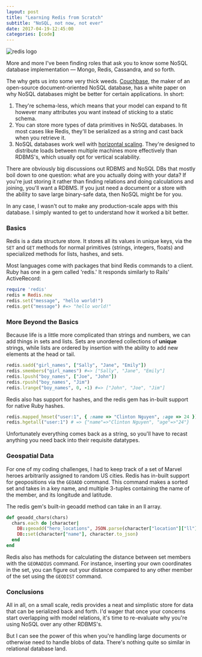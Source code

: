 ```yaml
---
layout: post
title: "Learning Redis from Scratch"
subtitle: "NoSQL, not now, not ever"
date: 2017-04-19-12:45:00
categories: [code]
---
```


![redis logo](http://www.cloudtalk.it/wp-content/uploads/2015/04/redis-database-intervista-sanfilippo.png)

More and more I've been finding roles that ask you to know some NoSQL database implementation — Mongo, Redis, Cassandra, and so forth.

The why gets us into some very thick weeds. [Couchbase][whitepaper], the maker of an open-source document-oriented NoSQL database, has a white paper on why NoSQL databases might be better for certain applications. In short:

1. They're schema-less, which means that your model can expand to fit however many attributes you want instead of sticking to a static schema.
2. You can store more types of data primitives in NoSQL databases. In most cases like Redis, they'll be serialized as a string and cast back when you retrieve it.
3. NoSQL databases work well with [horizontal scaling][horizontal-scaling]. They're designed to distribute loads between multiple machines more effectively than RDBMS's, which usually opt for vertical scalability.

There are obviously big discussions out RDBMS and NoSQL DBs that mostly boil down to one question: what are you actually doing with your data? If you're just storing it rather than finding relations and doing calculations and joining, you'll want a RDBMS. If you just need a document or a store with the ability to save large binary-safe data, then NoSQL might be for you.

In any case, I wasn't out to make any production-scale apps with this database. I simply wanted to get to understand how it worked a bit better.

### Basics

Redis is a data structure store. It stores all its values in unique keys, via the `SET` and `GET` methods for normal primitives (strings, integers, floats) and specialized methods for lists, hashes, and sets.

Most languages come with packages that bind Redis commands to a client. Ruby has one in a gem called 'redis.' It responds similarly to Rails' ActiveRecord:

```ruby
require 'redis'
redis = Redis.new
redis.set("message", "hello world!")
redis.get("message") #=> "hello world!"
```

### More Beyond the Basics

Because life is a little more complicated than strings and numbers, we can add things in sets and lists. Sets are unordered collections of **unique** strings, while lists are ordered by insertion with the ability to add new elements at the head or tail.

```ruby
redis.sadd("girl_names", ["Sally", "Jane", "Emily"])
redis.smembers("girl_names") #=> ["Sally", "Jane", "Emily"]
redis.lpush("boy_names", ["Joe", "John"])
redis.rpush("boy_names", "Jim")
redis.lrange("boy_names", 0, -1) #=> ["John", "Joe", "Jim"]
```

Redis also has support for hashes, and the redis gem has in-built support for native Ruby hashes.

```ruby
redis.mapped_hmset("user:1", { :name => "Clinton Nguyen", :age => 24 })
redis.hgetall("user:1") # => {"name"=>"Clinton Nguyen", "age"=>"24"}
```

Unfortunately everything comes back as a string, so you'll have to recast anything you need back into their requisite datatypes.

### Geospatial Data

For one of my coding challenges, I had to keep track of a set of Marvel heroes arbitrarily assigned to random US cities. Redis has in-built support for geopositions via the `GEOADD` command. This command makes a sorted set and takes in a key name, and multiple 3-tuples containing the name of the member, and its longitude and latitude.

The redis gem's built-in geoadd method can take in an ll array.

```ruby
def geoadd_chars(chars)
  chars.each do |character|
    DB::geoadd("hero_locations", JSON.parse(character["location"]["ll"]), character["name"])
    DB::set(character["name"], character.to_json)
  end
end
```

Redis also has methods for calculating the distance between set members with the `GEORADIUS` command. For instance, inserting your own coordinates in the set, you can figure out your distance compared to any other member of the set using the `GEODIST` command.

### Conclusions

All in all, on a small scale, redis provides a neat and simplistic store for data that can be serialized back and forth. I'd wager that once your concerns start overlapping with model relations, it's time to re-evaluate why you're using NoSQL over any other RDBMS's.

But I can see the power of this when you're handling large documents or otherwise need to handle blobs of data. There's nothing quite so similar in relational database land.

[whitepaper]: https://www.couchbase.com/nosql-resources/why-nosql
[horizontal-scaling]: https://dba.stackexchange.com/posts/4512/revisions
